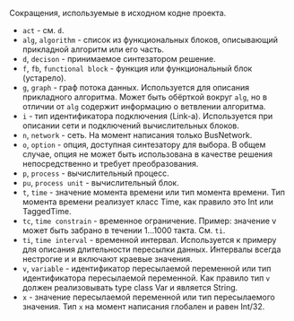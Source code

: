 Сокращения, используемые в исходном кодне проекта.

- `act` - см. `d`. 
- `alg`, `algorithm` - список из функциональных блоков, описывающий прикладной
  алгоритм или его часть. 
- `d`, `decison` - принимаемое синтезатором решение.
- `f`, `fb`, `functional block` - функция или функциональный блок (устарело).
- `g`, `graph` - граф потока данных. Используется для описания прикладного
  алгоритма. Может быть обёрткой вокруг `alg`, но в отличии от `alg` содержит
  информацию о ветвлении алгоритма. 
- `i` - тип идентификатора подключения (Link-а). Используется при описании сети
  и подключений вычислительных блоков.
- `n`, `network` - сеть. На момент написания только BusNetwork. 
- `o`, `option` - опция, доступная синтезатору для выбора. В общем случае, опция
  не может быть использована в качестве решения непосредственно и требует
  преобразования.
- `p`, `process` - вычислительный процесс.
- `pu`, `process unit` - вычислительный блок. 
- `t`, `time` - значение момента времени или тип момента времени. Тип момента
  времени реализует класс Time, как правило это Int или TaggedTime. 
- `tc`, `time constrain` - временное ограничение. Пример: значение v может быть
  забрано в течении 1...1000 такта. См. `ti`. 
- `ti`, `time interval` - временной интервал. Используется к примеру для
  описания длительности пересылки данных. Интервалы всегда нестрогие и и
  включают краевые значения. 
- `v`, `variable` - идентификатор пересылаемой переменной или тип идентификатора
  пересылаемой переменной. Как правило тип `v` должен реализовывать type class
  Var и является String.
- `x` - значение пересылаемой переменной или тип пересылаемого значения. Тип `x`
  на момент написания глобален и равен Int/32.
  